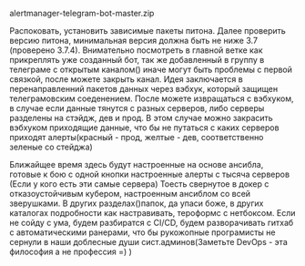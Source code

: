 alertmanager-telegram-bot-master.zip

Распоковать, установить зависимые пакеты питона. Далее проверить версию питона, минимальная версия должна быть не ниже 3.7 (проверено 3.7.4). Внимательно посмотреть в главной ветке как прикреплять уже созданный бот, так же добавленный в группу в телеграме с открытым каналом() иначе могут быть проблемы с первой связкой, после можете закрыть канал. 
Идея заключается в перенаправленний пакетов данных через вэбхук, который защищен телеграмовским соеденением.
После можете извращаться с вэбхуком, в случае если данные тянутся с разных серверов, либо серверы разделены на стэйдж, дев и прод. В этом случае можно закрасить вэбхуком приходящие данные, что бы не путаться с каких серверов приходят алерты(красный - прод, желтые - дев, соответственно зеленые со стейджа)

Ближайщее время здесь будут настроенные на основе ансибла, готовые к бою с одной кнопки настроенные алерты с тысяча серверов (Если у кого есть эти самые сервера)
Тоесть свернутое в докер с отказоустойчивым кубером, настроенным ансиблом со всей зверушками. В других разделах()папок, да упаси боже, в других каталогах подробности как настравивать, тероформс с нетбоксом.
Если не сойду с ума, будем разбиратся с CI/CD, будем разворачивать гитхаб с автоматическими ранерами, что бы рукожопные програмисты не сернули в наши доблесные души сист.админов(Заметьте DevOps - эта философия а не профессия =) )

